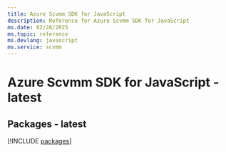 ```yaml
---
title: Azure Scvmm SDK for JavaScript
description: Reference for Azure Scvmm SDK for JavaScript
ms.date: 02/28/2025
ms.topic: reference
ms.devlang: javascript
ms.service: scvmm
---
```

# Azure Scvmm SDK for JavaScript - latest
## Packages - latest
[!INCLUDE [packages](scvmm-index.md)]